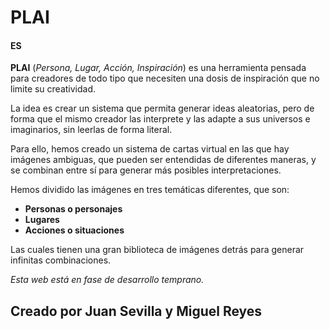 # PLAI

#### ES
**PLAI** (*Persona, Lugar, Acción, Inspiración*) es una herramienta pensada para creadores de todo tipo que necesiten una dosis de inspiración que no limite su creatividad.

La idea es crear un sistema que permita generar ideas aleatorias, pero de forma que el mismo creador las interprete y las adapte a sus universos e imaginarios, sin leerlas de forma literal.

Para ello, hemos creado un sistema de cartas virtual en las que hay imágenes ambiguas, que pueden ser entendidas de diferentes maneras, y se combinan entre sí para generar más posibles interpretaciones.

Hemos dividido las imágenes en tres temáticas diferentes, que son:

- **Personas o personajes**
- **Lugares**
- **Acciones o situaciones**

Las cuales tienen una gran biblioteca de imágenes detrás para generar infinitas combinaciones.

*Esta web está en fase de desarrollo temprano.*

## Creado por Juan Sevilla y Miguel Reyes

